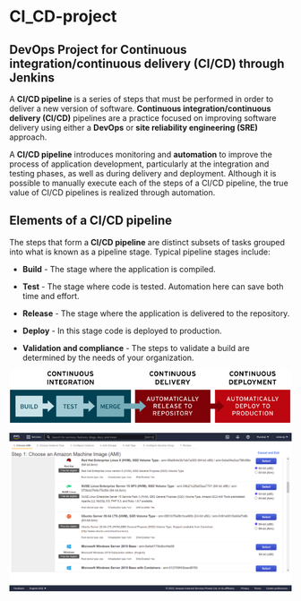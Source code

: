 # CI_CD-project

## DevOps Project for Continuous integration/continuous delivery (CI/CD) through Jenkins

A **CI/CD pipeline** is a series of steps that must be performed in order to deliver a new version of software. **Continuous integration/continuous delivery (CI/CD)** pipelines are a practice focused on improving software delivery using either a **DevOps** or **site reliability engineering (SRE)** approach.

A **CI/CD pipeline** introduces monitoring and **automation** to improve the process of application development, particularly at the integration and testing phases, as well as during delivery and deployment. Although it is possible to manually execute each of the steps of a CI/CD pipeline, the true value of CI/CD pipelines is realized through automation.

## Elements of a CI/CD pipeline

The steps that form a **CI/CD pipeline** are distinct subsets of tasks grouped into what is known as a pipeline stage. Typical pipeline stages include:

  - **Build** - The stage where the application is compiled.

  - **Test** - The stage where code is tested. Automation here can save both time and effort.

  - **Release** - The stage where the application is delivered to the repository.

  - **Deploy** - In this stage code is deployed to production.

  - **Validation and compliance** - The steps to validate a build are determined by the needs of your organization.
   
![CICD](https://github.com/selvaraj-kuppusamy/CI_CD-project/blob/main/assets/cicd.png)

![ec2_1](https://github.com/selvaraj-kuppusamy/CI_CD-project/blob/main/assets/EC2/ec2_1.png)
